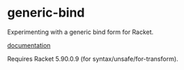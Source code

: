 generic-bind
=============

Experimenting with a generic bind form for Racket.

[documentation](http://stchang.github.io/generic-bind/generic-bind.html)

Requires Racket 5.90.0.9 (for syntax/unsafe/for-transform).